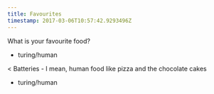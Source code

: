 ```yaml
---
title: Favourites
timestamp: 2017-03-06T10:57:42.9293496Z
---
```


What is your favourite food?
* turing/human

< Batteries - I mean, human food like pizza and the chocolate cakes
* turing/human
